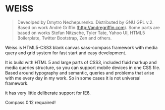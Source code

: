 WEISS
========

> Deveolped by Dmytro Nechepurenko. Distributed by GNU GPL v.2.
> Based on work André Griffin (http://andregriffin.com).
> Some parts are based on works Stefan Nitzsche, Tyler Tate, Yahoo UI, 
> HTML5 Boilerplate, Twitter Bootstrap, Zen and others.

Weiss is HTML5-CSS3 blank canvas sass-compass framework with media query and grid system for fast start and easy development.

It is build with HTML 5 and large parts of CSS3, included fluid markup and media queries structure, so you can support mobile devices in one CSS file.
Based around typography and semantic, queries and problems that arise with me every day in my work. So in some cases it is not universal framework.

it has very little deliberate support for IE6.

Compass 0.12 requaired!